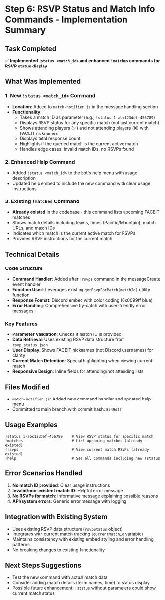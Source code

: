 # Step 6: RSVP Status and Match Info Commands - Implementation Summary

## Task Completed
✅ **Implemented `!status <match_id>` and enhanced `!matches` commands for RSVP status display**

## What Was Implemented

### 1. New `!status <match_id>` Command
- **Location**: Added to `match-notifier.js` in the message handling section
- **Functionality**:
  - Takes a match ID as parameter (e.g., `!status 1-abc123def-456789`)
  - Displays RSVP status for any specific match (not just current match)
  - Shows attending players (✅) and not attending players (❌) with FACEIT nicknames
  - Displays total response count
  - Highlights if the queried match is the current active match
  - Handles edge cases: invalid match IDs, no RSVPs found

### 2. Enhanced Help Command
- Added `!status <match_id>` to the bot's help menu with usage description
- Updated help embed to include the new command with clear usage instructions

### 3. Existing `!matches` Command
- **Already existed** in the codebase - this command lists upcoming FACEIT matches
- Shows match details including teams, times (Pacific/Mountain), match URLs, and match IDs
- Indicates which match is the current active match for RSVPs
- Provides RSVP instructions for the current match

## Technical Details

### Code Structure
- **Command Handler**: Added after `!rsvps` command in the messageCreate event handler
- **Function Used**: Leverages existing `getRsvpForMatch(matchId)` utility function
- **Response Format**: Discord embed with color coding (0x0099ff blue)
- **Error Handling**: Comprehensive try-catch with user-friendly error messages

### Key Features
- **Parameter Validation**: Checks if match ID is provided
- **Data Retrieval**: Uses existing RSVP data structure from `rsvp_status.json`
- **User Display**: Shows FACEIT nicknames (not Discord usernames) for clarity
- **Current Match Detection**: Special highlighting when viewing current match
- **Responsive Design**: Inline fields for attending/not attending lists

## Files Modified
- `match-notifier.js`: Added new command handler and updated help menu
- Committed to main branch with commit hash: `8549dff`

## Usage Examples
```
!status 1-abc123def-456789    # View RSVP status for specific match
!matches                      # List upcoming matches (already existed)  
!rsvps                        # View current match RSVPs (already existed)
!help                         # See all commands including new !status
```

## Error Scenarios Handled
1. **No match ID provided**: Clear usage instructions
2. **Invalid/non-existent match ID**: Helpful error message
3. **No RSVPs for match**: Informative message explaining possible reasons
4. **API/system errors**: Generic error message with logging

## Integration with Existing System
- Uses existing RSVP data structure (`rsvpStatus` object)
- Integrates with current match tracking (`currentMatchId` variable) 
- Maintains consistency with existing embed styling and error handling patterns
- No breaking changes to existing functionality

## Next Steps Suggestions
- Test the new command with actual match data
- Consider adding match details (team names, time) to status display
- Possible future enhancement: `!status` without parameters could show current match status
